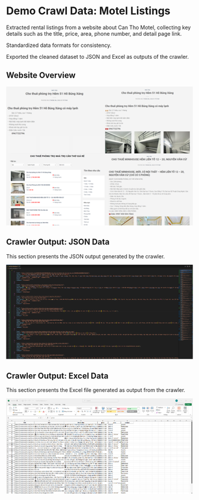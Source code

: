 # Demo Crawl Data: Motel Listings

Extracted rental listings from a website about Can Tho Motel, collecting key details such as the title, price, area, phone number, and detail page link.

Standardized data formats for consistency.

Exported the cleaned dataset to JSON and Excel as outputs of the crawler.

## Website Overview

![Web 0 Demo](website_overview.png)

## Crawler Output: JSON Data

This section presents the JSON output generated by the crawler.

![JSON File Demo](json_demo.png)

## Crawler Output: Excel Data

This section presents the Excel file generated as output from the crawler.

![Excel File Demo](xlsx_demo.png)
